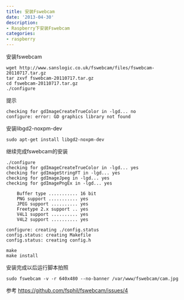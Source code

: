 ```yaml
---
title: 安装Fswebcam
date: '2013-04-30'
description:
- Raspberry下安装Fswebcam
categories:
- raspberry
---
```

安装fswebcam

	wget http://www.sanslogic.co.uk/fswebcam/files/fswebcam-20110717.tar.gz
	tar zxvf fswebcam-20110717.tar.gz
	cd fswebcam-20110717.tar.gz
	./configure
提示

	checking for gdImageCreateTrueColor in -lgd... no
	configure: error: GD graphics library not found	
安装libgd2-noxpm-dev

	sudo apt-get install libgd2-noxpm-dev
继续完成fswebcam的安装

	./configure
	checking for gdImageCreateTrueColor in -lgd... yes
	checking for gdImageStringFT in -lgd... yes
	checking for gdImageJpeg in -lgd... yes
	checking for gdImagePngEx in -lgd... yes

  		Buffer type ........... 16 bit
   		PNG support ........... yes
   		JPEG support .......... yes
   		Freetype 2.x support .. yes
   		V4L1 support .......... yes
   		V4L2 support .......... yes

	configure: creating ./config.status
	config.status: creating Makefile
	config.status: creating config.h

	make
	make install

安装完成以后运行脚本拍照

	sudo fswebcam -v -r 640x480 --no-banner /var/www/fswebcam/cam.jpg


参考 https://github.com/fsphil/fswebcam/issues/4